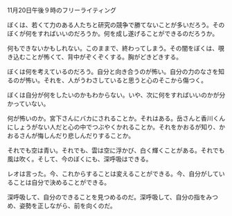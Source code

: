 11月20日午後９時のフリーライティング

ぼくは、若くて力のある人たちと研究の競争で勝てないことが多いだろう。そのぼくが何をすればいいのだろうか。何を成し遂げることができるのだろうか。

何もできないかもしれない。このままで、終わってしまう。その闇をぼくは、覗き込むことが怖くて、背中がぞくぞくする。胸がどきどきする。

ぼくは何を考えているのだろう。自分と向き合うのが怖い。自分の力のなさを知るのが怖い。それを、人がうわさしていると思うと心のそこから傷つく。

ぼくは自分が何をしたいのかもわからない。いや、次に何をすればいいのかが分かっていない。

何が怖いのか。宮下さんにバカにされることか。それはある。岳さんと香川くんにしょうがない人だと心の中でつぶやくかれることか。それをかおるが知り、かおるさんが悔しんだり悲しんだりすることか。

それでも空は青い。それでも、雲は空に浮かび、白く輝くことがある。それでも風は吹く。そして、今のぼくにも、深呼吸はできる。

レオは言った。今、これからすることは変えることができる。今、自分がしていることは自分で決めることができる。

深呼吸して、自分のできることを見つめるのだ。深呼吸して、自分の指をみつめ、姿勢を正しながら、前を向くのだ。
